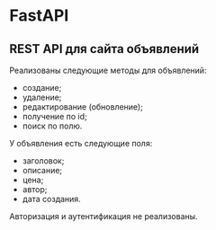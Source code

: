 # FastAPI

## REST API для сайта объявлений

Реализованы следующие методы для объявлений:

- создание;
- удаление;
- редактирование (обновление);
- получение по id;
- поиск по полю.

У объявления есть следующие поля:

- заголовок;
- описание;
- цена;
- автор;
- дата создания.

Авторизация и аутентификация не реализованы.
